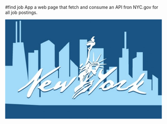 #find job App
  a web page that fetch and consume an API fron NYC.gov for all job postings.


<img src="NewYorkCity.jpg"/>
